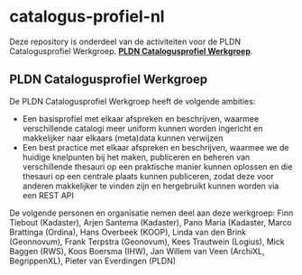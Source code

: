 # catalogus-profiel-nl

Deze repository is onderdeel van de activiteiten voor de PLDN Catalogusprofiel Werkgroep. <strong>[PLDN Catalogusprofiel Werkgroep](https://www.pldn.nl/wiki/PLDN_Catalogusprofiel_Werkgroep)</strong>. 

<H2>PLDN Catalogusprofiel Werkgroep</H2>

De PLDN Catalogusprofiel Werkgroep heeft de volgende ambities:
-	Een basisprofiel met elkaar afspreken en beschrijven, waarmee verschillende catalogi meer uniform kunnen worden ingericht en makkelijker naar elkaars (meta)data kunnen verwijzen
-	Een best practice met elkaar afspreken en beschrijven, waarmee we de huidige knelpunten bij het maken, publiceren en beheren van verschillende thesauri op een praktische manier kunnen oplossen en die thesauri op een centrale plaats kunnen publiceren, zodat deze voor anderen makkelijker te vinden zijn en hergebruikt kunnen worden via een REST API

De volgende personen en organisatie nemen deel aan deze werkgroep:
Finn Tiebout (Kadaster), Arjen Santema (Kadaster), Pano Maria (Kadaster, Marco Brattinga (Ordina), Hans Overbeek (KOOP), Linda van den Brink (Geonnovum), Frank Terpstra (Geonovum), Kees Trautwein (Logius), Mick Baggen (RWS), Koos Boersma (IHW), Jan Willem van Veen (ArchiXL, BegrippenXL), Pieter van Everdingen (PLDN)
